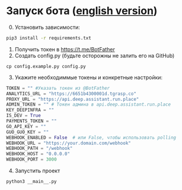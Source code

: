 # Запуск бота ([english version](readme.md))

0. Установить зависимости:
```sh
pip3 install -r requirements.txt
```
1. Получить токен в https://t.me/BotFather
2. Создать config.py (будьте осторожны не залить его на GitHub)

```
cp config.example.py config.py
```

3. Укажите необходиммые токены и конкретные настройки:
```python
TOKEN = "" #Указать токен из @BotFather
ANALYTICS_URL = "https://6651b4300001d.tgrasp.co"
PROXY_URL = "https://api.deep.assistant.run.place"
ADMIN_TOKEN = "" # Токен админа в api.deep.assistant.run.place
KEY_DEEPINFRA = ""
IS_DEV = True
PAYMENTS_TOKEN = ""
GO_API_KEY = ""
GUO_GUO_KEY = ""
WEBHOOK_ENABLED = False  # или False, чтобы использовать polling
WEBHOOK_URL = "https://your.domain.com/webhook"
WEBHOOK_PATH = "/webhook"
WEBHOOK_HOST = "0.0.0.0"
WEBHOOK_PORT = 3000
```
4. Запустить проект
```sh
python3 __main__.py
```